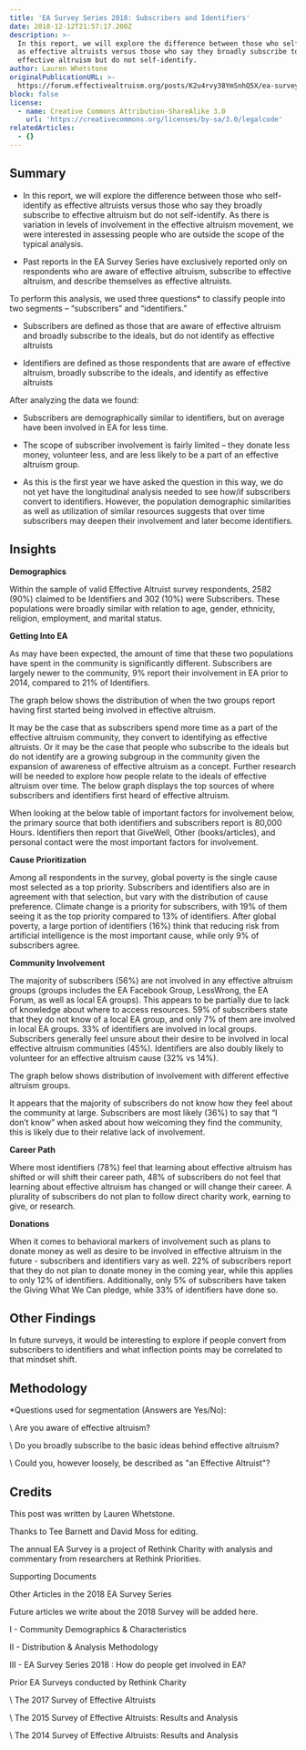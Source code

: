 ```yaml
---
title: 'EA Survey Series 2018: Subscribers and Identifiers'
date: 2018-12-12T21:57:17.200Z
description: >-
  In this report, we will explore the difference between those who self-identify
  as effective altruists versus those who say they broadly subscribe to
  effective altruism but do not self-identify. 
author: Lauren Whetstone
originalPublicationURL: >-
  https://forum.effectivealtruism.org/posts/K2u4rvy38YmSnhQ5X/ea-survey-series-2018-subscribers-and-identifiers
block: false
license:
  - name: Creative Commons Attribution-ShareAlike 3.0
    url: 'https://creativecommons.org/licenses/by-sa/3.0/legalcode'
relatedArticles:
  - {}
---
```



## Summary

* In this report, we will explore the difference between those who self-identify as effective altruists versus those who say they broadly subscribe to effective altruism but do not self-identify. As there is variation in levels of involvement in the effective altruism movement, we were interested in assessing people who are outside the scope of the typical analysis.



* Past reports in the EA Survey Series have exclusively reported only on respondents who are aware of effective altruism, subscribe to effective altruism, and describe themselves as effective altruists.

To perform this analysis, we used three questions* to classify people into two segments – “subscribers” and “identifiers.”

* Subscribers are defined as those that are aware of effective altruism and broadly subscribe to the ideals, but do not identify as effective altruists



* Identifiers are defined as those respondents that are aware of effective altruism, broadly subscribe to the ideals, and identify as effective altruists

After analyzing the data we found:

* Subscribers are demographically similar to identifiers, but on average have been involved in EA for less time.



* The scope of subscriber involvement is fairly limited – they donate less money, volunteer less, and are less likely to be a part of an effective altruism group.



* As this is the first year we have asked the question in this way, we do not yet have the longitudinal analysis needed to see how/if subscribers convert to identifiers. However, the population demographic similarities as well as utilization of similar resources suggests that over time subscribers may deepen their involvement and later become identifiers.

## Insights

**Demographics**

Within the sample of valid Effective Altruist survey respondents, 2582 (90%) claimed to be Identifiers and 302 (10%) were Subscribers. These populations were broadly similar with relation to age, gender, ethnicity, religion, employment, and marital status.

**Getting Into EA**

As may have been expected, the amount of time that these two populations have spent in the community is significantly different. Subscribers are largely newer to the community, 9% report their involvement in EA prior to 2014, compared to 21% of Identifiers.

The graph below shows the distribution of when the two groups report having first started being involved in effective altruism.

It may be the case that as subscribers spend more time as a part of the effective altruism community, they convert to identifying as effective altruists. Or it may be the case that people who subscribe to the ideals but do not identify are a growing subgroup in the community given the expansion of awareness of effective altruism as a concept. Further research will be needed to explore how people relate to the ideals of effective altruism over time. The below graph displays the top sources of where subscribers and identifiers first heard of effective altruism.

When looking at the below table of important factors for involvement below, the primary source that both identifiers and subscribers report is 80,000 Hours. Identifiers then report that GiveWell, Other (books/articles), and personal contact were the most important factors for involvement.

**Cause Prioritization**

Among all respondents in the survey, global poverty is the single cause most selected as a top priority. Subscribers and identifiers also are in agreement with that selection, but vary with the distribution of cause preference. Climate change is a priority for subscribers, with 19% of them seeing it as the top priority compared to 13% of identifiers. After global poverty, a large portion of identifiers (16%) think that reducing risk from artificial intelligence is the most important cause, while only 9% of subscribers agree.

**Community Involvement**

The majority of subscribers (56%) are not involved in any effective altruism groups (groups includes the EA Facebook Group, LessWrong, the EA Forum, as well as local EA groups). This appears to be partially due to lack of knowledge about where to access resources. 59% of subscribers state that they do not know of a local EA group, and only 7% of them are involved in local EA groups. 33% of identifiers are involved in local groups. Subscribers generally feel unsure about their desire to be involved in local effective altruism communities (45%). Identifiers are also doubly likely to volunteer for an effective altruism cause (32% vs 14%).

The graph below shows distribution of involvement with different effective altruism groups.

It appears that the majority of subscribers do not know how they feel about the community at large. Subscribers are most likely (36%) to say that “I don’t know” when asked about how welcoming they find the community, this is likely due to their relative lack of involvement.

**Career Path**

Where most identifiers (78%) feel that learning about effective altruism has shifted or will shift their career path, 48% of subscribers do not feel that learning about effective altruism has changed or will change their career. A plurality of subscribers do not plan to follow direct charity work, earning to give, or research.

**Donations**

When it comes to behavioral markers of involvement such as plans to donate money as well as desire to be involved in effective altruism in the future - subscribers and identifiers vary as well. 22% of subscribers report that they do not plan to donate money in the coming year, while this applies to only 12% of identifiers. Additionally, only 5% of subscribers have taken the Giving What We Can pledge, while 33% of identifiers have done so.

## Other Findings

In future surveys, it would be interesting to explore if people convert from subscribers to identifiers and what inflection points may be correlated to that mindset shift.

## Methodology

\*Questions used for segmentation (Answers are Yes/No):

\    Are you aware of effective altruism?

\    Do you broadly subscribe to the basic ideas behind effective altruism?

\    Could you, however loosely, be described as "an Effective Altruist"?

## Credits

This post was written by Lauren Whetstone.

Thanks to Tee Barnett and David Moss for editing.

The annual EA Survey is a project of Rethink Charity with analysis and commentary from researchers at Rethink Priorities.

Supporting Documents

Other Articles in the 2018 EA Survey Series

Future articles we write about the 2018 Survey will be added here.

I - Community Demographics & Characteristics

II - Distribution & Analysis Methodology

III - EA Survey Series 2018 : How do people get involved in EA?

Prior EA Surveys conducted by Rethink Charity

\    The 2017 Survey of Effective Altruists

\    The 2015 Survey of Effective Altruists: Results and Analysis

\    The 2014 Survey of Effective Altruists: Results and Analysis
